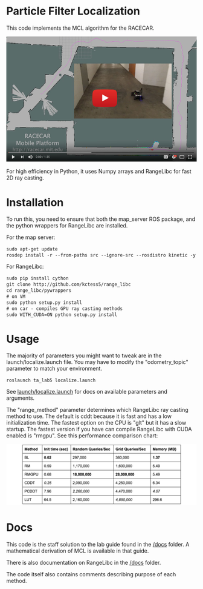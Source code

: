 # Particle Filter Localization

This code implements the MCL algorithm for the RACECAR. 

[![YouTube Demo](./media/thumb.jpg)](https://www.youtube.com/watch?v=-c_0hSjgLYw)

For high efficiency in Python, it uses Numpy arrays and RangeLibc for fast 2D ray casting.

# Installation

To run this, you need to ensure that both the map_server ROS package, and the python wrappers for RangeLibc are installed.

For the map server:
```
sudo apt-get update
rosdep install -r --from-paths src --ignore-src --rosdistro kinetic -y
```

For RangeLibc:

```
sudo pip install cython
git clone http://github.com/kctess5/range_libc
cd range_libc/pywrappers
# on VM
sudo python setup.py install
# on car - compiles GPU ray casting methods
sudo WITH_CUDA=ON python setup.py install
```

# Usage

The majority of parameters you might want to tweak are in the launch/localize.launch file. You may have to modify the "odometry_topic" parameter to match your environment.

```
roslaunch ta_lab5 localize.launch
```

See [launch/localize.launch](/ta_lab5/launch/localize.launch) for docs on available parameters and arguments.

The "range_method" parameter determines which RangeLibc ray casting method to use. The default is cddt because it is fast and has a low initialization time. The fastest option on the CPU is "glt" but it has a slow startup. The fastest version if you have can compile RangeLibc with CUDA enabled is "rmgpu". See this performance comparison chart:

![Range Method Performance Comparison](./media/comparison.png)

# Docs

This code is the staff solution to the lab guide found in the [/docs](/ta_lab5/docs) folder. A mathematical derivation of MCL is available in that guide.

There is also documentation on RangeLibc in the [/docs](/ta_lab5/docs) folder.

The code itself also contains comments describing purpose of each method.